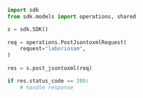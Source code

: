 <!-- Start SDK Example Usage -->
```python
import sdk
from sdk.models import operations, shared

s = sdk.SDK()
    
req = operations.PostJsontoxmlRequest(
    request="laboriosam",
)
    
res = s.post_jsontoxml(req)

if res.status_code == 200:
    # handle response
```
<!-- End SDK Example Usage -->